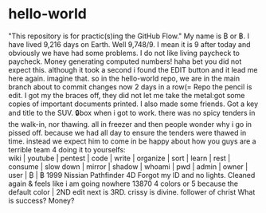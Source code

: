 # hello-world
"This repository is for practic(s)ing the GitHub Flow." 
My name is ₿ or ฿. I have lived 9,216 days on Earth.
Well 9,748/9. I mean it is 9 after today and obviously we have had some problems. I do not like living paycheck to paycheck. Money generating computed numbers!
haha bet you did not expect this. although it took a second i found the EDIT button and it lead me here again. imagine that. so in the hello-world repo, we are in the main branch about to commit changes now 2 days in a row(=
Repo the pencil is edit. I got my the braces off, they did not let me take the metal\:got some copies of important documents printed. I also made some friends. Got a key and title to the SUV. 🔒box
when i got to work. there was no spicy tenders in the walk-in, nor thawing. all in freezer and then people wonder why i go in pissed off. because we had all day to ensure the tenders were thawed in time. instead we expect him to come in be happy about how you guys are a terrible team 4 doing it to yourselfs:\
wiki | youtube | pentest | code | write | organize | sort | learn | rest | consume | slow down | mirror | shadow | whoami | pwd | admin | owner | user | ₿ | ฿
1999 Nissian Pathfinder 4D
Forgot my ID and no lights. Cleaned again & feels like i am going nowhere
13870 4 colors or 5 because the default color | 2ND edit next is 3RD. crissy is divine. follower of christ
What is success?
Money?
